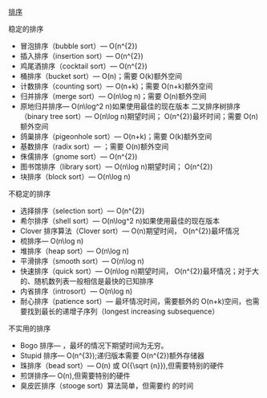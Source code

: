 [sort]: https://zh.wikipedia.org/w/index.php?title=%E6%8E%92%E5%BA%8F%E7%AE%97%E6%B3%95#%E6%8E%92%E5%BA%8F%E7%AE%97%E6%B3%95%E5%88%97-{}-%E8%A1%A8

[排序][sort]

稳定的排序

- 冒泡排序（bubble sort）— O(n^{2})
- 插入排序（insertion sort）— O(n^{2})
- 鸡尾酒排序（cocktail sort）— O(n^{2})
- 桶排序（bucket sort）— O(n)；需要 O(k)额外空间
- 计数排序（counting sort）— O(n+k)；需要 O(n+k)额外空间
- 归并排序（merge sort）— O(n\log n)；需要 O(n)额外空间
- 原地归并排序— O(n\log^2 n)如果使用最佳的现在版本
  二叉排序树排序（binary tree sort）— O(n\log n)期望时间； O(n^{2})最坏时间；需要 O(n)额外空间
- 鸽巢排序（pigeonhole sort）— O(n+k)；需要 O(k)额外空间
- 基数排序（radix sort）— ；需要 O(n)额外空间
- 侏儒排序（gnome sort）— O(n^{2})
- 图书馆排序（library sort）— O(n\log n)期望时间； O(n^{2})
- 块排序（block sort）— O(n\log n)

不稳定的排序

- 选择排序（selection sort）— O(n^{2})
- 希尔排序（shell sort）— O(n\log^2 n)如果使用最佳的现在版本
- Clover 排序算法（Clover sort）— O(n)期望时间， O(n^{2})最坏情况
- 梳排序— O(n\log n)
- 堆排序（heap sort）— O(n\log n)
- 平滑排序（smooth sort）— O(n\log n)
- 快速排序（quick sort）— O(n\log n)期望时间， O(n^{2})最坏情况；对于大的、随机数列表一般相信是最快的已知排序
- 内省排序（introsort）— O(n\log n)
- 耐心排序（patience sort）— 最坏情况时间，需要额外的 O(n+k)空间，也需要找到最长的递增子序列（longest increasing subsequence）

不实用的排序

- Bogo 排序— ，最坏的情况下期望时间为无穷。
- Stupid 排序— O(n^{3});递归版本需要 O(n^{2})额外存储器
- 珠排序（bead sort）— O(n) 或 O({\sqrt {n}}),但需要特别的硬件
- 煎饼排序— O(n),但需要特别的硬件
- 臭皮匠排序（stooge sort）算法简单，但需要约 的时间
